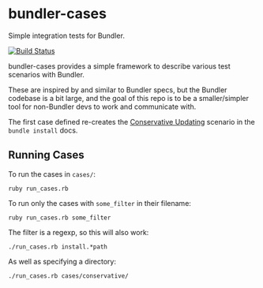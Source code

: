 # bundler-cases
Simple integration tests for Bundler.

[![Build Status](https://travis-ci.org/chrismo/bundler-cases.svg?branch=master)](https://travis-ci.org/chrismo/bundler-cases)

bundler-cases provides a simple framework to describe various test scenarios with Bundler.

These are inspired by and similar to Bundler specs, but the Bundler codebase is a bit
large, and the goal of this repo is to be a smaller/simpler tool for non-Bundler
devs to work and communicate with.

The first case defined re-creates the [Conservative Updating](http://bundler.io/v1.12/man/bundle-install.1.html#CONSERVATIVE-UPDATING) scenario in the `bundle install` docs.

## Running Cases

To run the cases in `cases/`:

    ruby run_cases.rb

To run only the cases with `some_filter` in their filename:

    ruby run_cases.rb some_filter
    
The filter is a regexp, so this will also work:

    ./run_cases.rb install.*path
    
As well as specifying a directory:

    ./run_cases.rb cases/conservative/
